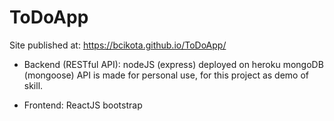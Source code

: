 <h1>ToDoApp</h1>

Site published at: https://bcikota.github.io/ToDoApp/

- Backend (RESTful API): 
    nodeJS (express)  deployed on heroku
    mongoDB (mongoose)
    API is made for personal use, for this project as demo of skill.

- Frontend:
    ReactJS
    bootstrap
